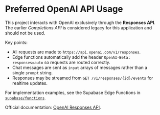 # Preferred OpenAI API Usage

This project interacts with OpenAI exclusively through the **Responses API**. The earlier *Completions API* is considered legacy for this application and should not be used.

Key points:

- All requests are made to `https://api.openai.com/v1/responses`.
- Edge functions automatically add the header `OpenAI-Beta: responses=auto` so requests are routed correctly.
- Chat messages are sent as `input` arrays of messages rather than a single `prompt` string.
- Responses may be streamed from `GET /v1/responses/{id}/events` for realtime updates.

For implementation examples, see the Supabase Edge Functions in [`supabase/functions`](../supabase/functions).

Official documentation: [OpenAI Responses API](https://platform.openai.com/docs/api-reference/responses).

